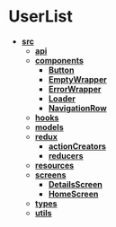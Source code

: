# UserList


<!-- tree generated by markdown-notes-tree starts here -->

- [**src**](src)
    - [**api**](src/api)
    - [**components**](src/components)
        - [**Button**](src/components/Button)
        - [**EmptyWrapper**](src/components/EmptyWrapper)
        - [**ErrorWrapper**](src/components/ErrorWrapper)
        - [**Loader**](src/components/Loader)
        - [**NavigationRow**](src/components/NavigationRow)
    - [**hooks**](src/hooks)
    - [**models**](src/models)
    - [**redux**](src/redux)
        - [**actionCreators**](src/redux/actionCreators)
        - [**reducers**](src/redux/reducers)
    - [**resources**](src/resources)
    - [**screens**](src/screens)
        - [**DetailsScreen**](src/screens/DetailsScreen)
        - [**HomeScreen**](src/screens/HomeScreen)
    - [**types**](src/types)
    - [**utils**](src/utils)

<!-- tree generated by markdown-notes-tree ends here -->
